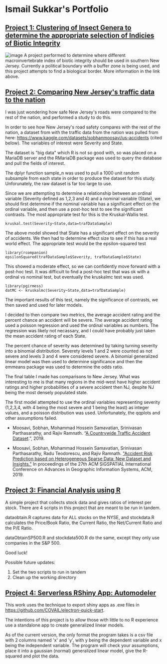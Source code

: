 # Ismail Sukkar's Portfolio

## [Project 1: Clustering of Insect Genera to determine the appropriate selection of Indicies of Biotic Integrity](https://gitlab.com/sugar_stats/pmi-cpmi-striation)
![image](https://user-images.githubusercontent.com/111706007/185808401-22423c98-8828-4140-81e2-15847135255d.png)
A project performed to determine where different macroinvertebrate index of biotic integrity should be used in southern New Jersey. Currently a political boundary with a buffer zone is being used, and this project attempts to find a biological border. More information in the link above.

## [Project 2: Comparing New Jersey's traffic data to the nation](https://gitlab.com/sugar_stats/nj_usa_traffic_data_analysis)

I was just wondering how safe New Jersey's roads were compared to the rest of the nation, and performed a study to do this.

In order to see how New Jersey's road safety compares with the rest of the nation, a dataset from with the traffic data from the nation was pulled from here: <https://www.kaggle.com/datasets/sobhanmoosavi/us-accidents> (cited below). The variables of interest were Severity and State.

The dataset is "big data" which R is not so good with, so was placed on a MariaDB server and the RMariaDB package was used to query the database and pull the fields of interest.

The dplyr function sample_n was used to pull a 1000 unit random subsample from each state in order to produce the dataset for this study. Unforunately, the raw dataset is far too large to use.

Since we are attempting to determine a relationship between an ordinal variable (Severity defined as 1,2,3 and 4) and a nominal variable (State), we should first determine if the nominal variable has a significant effect on the ordinal variable, and then use a post-hoc test to see the significant contrasts. The most appropriate test for this is the Kruskal-Wallis test.

```{r}
kruskal.test(Severity~State,data=trafDataSample)

```

The above model showed that State has a significant effect on the severity of accidents. We then had to determine effect size to see if this has a real world effect. The appropriate test would be the epsilon-squared test

```{r}
library(rcompanion)
epsilonSquared(trafDataSample$Severity, trafDataSample$State)
```

This showed a moderate effect, so we can confidently move forward with a post-hoc test. It was difficult to find a post-hoc test that was ok with a ordinal vs nominal test, but eventually the kruskalmc test was used.

```{r}
library(pgirmess)
datMC <- kruskalmc(Severity~State,data=trafDataSample)
```

The important results of this test, namely the significance of contrasts, we then saved and used for later models.

I decided to then compare two metrics, the average accident rating and the percent chance an accident will be severe. The average accident rating used a poisson regression and used the ordinal variables as numbers. The regression was likely not necassary, and I could have probably just taken the mean accident rating of each State.

The percent chance of severity was determined by taking turning severity into a binomial distribution. Severety levels 1 and 2 were counted as not severe and levels 3 and 4 were considered severe. A binomial generalized linear model was then used to determine significance and then the emmeans package was used to determine the odds ratio.

The final table I made has comparisons to New Jersey. What was interesting to me is that many regions in the mid-west have higher accident ratings and higher probabilities of a severe accident then NJ, despite NJ being the most densely populated state.

The first model attempted to use the ordinal variables representing severity (1,2,3,4, with 4 being the most severe and 1 being the least) as integer values, and a poisson distribution was used. Unfortunately, the qqplots and other assumptions failed.

-   Moosavi, Sobhan, Mohammad Hossein Samavatian, Srinivasan Parthasarathy, and Rajiv Ramnath. “[A Countrywide Traffic Accident Dataset](https://arxiv.org/abs/1906.05409).”, 2019.

-   Moosavi, Sobhan, Mohammad Hossein Samavatian, Srinivasan Parthasarathy, Radu Teodorescu, and Rajiv Ramnath. ["Accident Risk Prediction based on Heterogeneous Sparse Data: New Dataset and Insights."](https://arxiv.org/abs/1909.09638) In proceedings of the 27th ACM SIGSPATIAL International Conference on Advances in Geographic Information Systems, ACM, 2019.

## [Project 3: Financial Analysis using R](https://gitlab.com/sugar_stats/financial-analysis)

A simple project that collects stock data and gives ratios of interest per stock. There are 4 scripts in this project that are meant to be run in tandem.

dataobtain.R captures data for ALL stocks on the NYSE, and stockdata.R calculates the Price/Book Ratio, the Current Ratio, the Net/Current Ratio and the P/E Ratio.

dataObtainSP500.R and stockdata500.R do the same, except they only use companies in the S&P 500.

Good luck!

Possible future updates:
1. Set the two scripts to run in tandem
2. Clean up the working directory

## [Project 4: Serverless RShiny App: Automodeler](https://gitlab.com/sugar_stats/automodeler-shiny-electron)

This work uses the technique to export shiny apps as .exe files in <https://github.com/COVAIL/electron-quick-start>.

The intentions of this project is to allow those with little to no R experience use a standalone app to create generalized linear models.

As of the current version, the only format the program takes is a csv file with 2 columns named 'x' and 'y', with y being the dependent variable and x being the independent variable. The program will check your assumptions, place it into a gaussian (normal) generalized linear model, give the R-squared and plot the data. 

